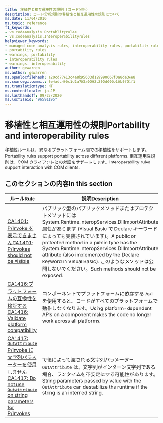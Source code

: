 ```yaml
---
title: 移植性と相互運用性の規則 (コード分析)
description: コード分析規則の移植性と相互運用性の規則について
ms.date: 11/04/2016
ms.topic: reference
f1_keywords:
- vs.codeanalysis.Portablityrules
- vs.codeanalysis.Interoperabilityrules
helpviewer_keywords:
- managed code analysis rules, interoperability rules, portability rules
- portability rules
- warnings, portability
- interoperability rules
- warnings, interoperability
author: gewarren
ms.author: gewarren
ms.openlocfilehash: a20cd77e13c4a8b95633d129990667f0a8de3ee8
ms.sourcegitcommit: 2e4adc490c1d2a705a0592b295d606b10b9f51f1
ms.translationtype: MT
ms.contentlocale: ja-JP
ms.lasthandoff: 09/25/2020
ms.locfileid: "96591195"
---
```

# <a name="portability-and-interoperability-rules"></a><span data-ttu-id="4b064-103">移植性と相互運用性の規則</span><span class="sxs-lookup"><span data-stu-id="4b064-103">Portability and interoperability rules</span></span>

<span data-ttu-id="4b064-104">移植性ルールは、異なるプラットフォーム間での移植性をサポートします。</span><span class="sxs-lookup"><span data-stu-id="4b064-104">Portability rules support portability across different platforms.</span></span> <span data-ttu-id="4b064-105">相互運用性規則は、COM クライアントとの対話をサポートします。</span><span class="sxs-lookup"><span data-stu-id="4b064-105">Interoperability rules support interaction with COM clients.</span></span>

## <a name="in-this-section"></a><span data-ttu-id="4b064-106">このセクションの内容</span><span class="sxs-lookup"><span data-stu-id="4b064-106">In this section</span></span>

| <span data-ttu-id="4b064-107">ルール</span><span class="sxs-lookup"><span data-stu-id="4b064-107">Rule</span></span> | <span data-ttu-id="4b064-108">説明</span><span class="sxs-lookup"><span data-stu-id="4b064-108">Description</span></span> |
| - | - |
| [<span data-ttu-id="4b064-109">CA1401: P/Invoke を表示できません</span><span class="sxs-lookup"><span data-stu-id="4b064-109">CA1401: P/Invokes should not be visible</span></span>](ca1401.md) | <span data-ttu-id="4b064-110">パブリック型のパブリックメソッドまたはプロテクトメソッドには System.Runtime.InteropServices.DllImportAttribute 属性があります (Visual Basic で Declare キーワードによっても実装されています)。</span><span class="sxs-lookup"><span data-stu-id="4b064-110">A public or protected method in a public type has the System.Runtime.InteropServices.DllImportAttribute attribute (also implemented by the Declare keyword in Visual Basic).</span></span> <span data-ttu-id="4b064-111">このようなメソッドは公開しないでください。</span><span class="sxs-lookup"><span data-stu-id="4b064-111">Such methods should not be exposed.</span></span> |
| [<span data-ttu-id="4b064-112">CA1416:プラットフォームの互換性を検証する</span><span class="sxs-lookup"><span data-stu-id="4b064-112">CA1416: Validate platform compatibility</span></span>](ca1416.md) | <span data-ttu-id="4b064-113">コンポーネントでプラットフォームに依存する Api を使用すると、コードがすべてのプラットフォームで動作しなくなります。</span><span class="sxs-lookup"><span data-stu-id="4b064-113">Using platform-dependent APIs on a component makes the code no longer work across all platforms.</span></span> |
| [<span data-ttu-id="4b064-114">CA1417: `OutAttribute` P/invoke に文字列パラメーターを使用しません</span><span class="sxs-lookup"><span data-stu-id="4b064-114">CA1417: Do not use `OutAttribute` on string parameters for P/Invokes</span></span>](ca1417.md) | <span data-ttu-id="4b064-115">で値によって渡される文字列パラメーター `OutAttribute` は、文字列がインターン文字列である場合、ランタイムを不安定にする可能性があります。</span><span class="sxs-lookup"><span data-stu-id="4b064-115">String parameters passed by value with the `OutAttribute` can destabilize the runtime if the string is an interned string.</span></span> |
